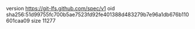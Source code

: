 version https://git-lfs.github.com/spec/v1
oid sha256:51d99755fc700b5ae7523fd92fe401388d483279b7e96a1db676b110601caa09
size 11277
